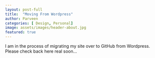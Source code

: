 ```yaml
---
layout: post-full
title:  "Moving From Wordpress"
author: Parveen
categories: [ Design, Personal]
image: assets/images/header-about.jpg
featured: true
---
```

I am in the process of migrating my site over to GitHub from Wordpress. Please check back here real soon...
